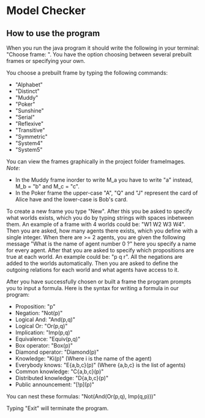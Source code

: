# Model Checker

## How to use the program
When you run the java program it should write the following in your terminal: "Choose frame: ".
You have the option choosing between several prebuilt frames or specifying your own.

You choose a prebuilt frame by typing the following commands:
- "Alphabet" 
- "Distinct" 
- "Muddy"  
- "Poker"  
- "Sunshine" 
- "Serial" 
- "Reflexive"
- "Transitive"
- "Symmetric"
- "System4"
- "System5"

You can view the frames graphically in the project folder frameImages.
*Note*: 
- In the Muddy frame inorder to write M_a you have to write "a" instead, M_b = "b" and M_c = "c".  
- In the Poker frame the upper-case "A", "Q" and "J" represent the card of Alice have and the lower-case is Bob's card.

To create a new frame you type "New". After this you be asked to specify what worlds exists, which you do by typing strings with spaces inbetween them. An example of a frame with 4 worlds could be: "W1 W2 W3 W4". Then you are asked, how many agents there exists, which you define with a single integer. When there are >= 2 agents, you are given the following message "What is the name of agent number 0 ?" here you specify a name for every agent. After that you are asked to specify which propositions are true at each world. An example could be: "p q r". All the negations are added to the worlds automatically. Then you are asked to define the outgoing relations for each world and what agents have access to it.

After you have successfully chosen or built a frame the program prompts you to input a formula.
Here is the syntax for writing a formula in our program:

- Proposition: "p"
- Negation: "Not(p)"
- Logical And: "And(p,q)"
- Logical Or: "Or(p,q)"
- Implication: "Imp(p,q)"
- Equivalence: "Equiv(p,q)"
- Box operator: "Box(p)"
- Diamond operator: "Diamond(p)"
- Knowledge: "Ki(p)"  (Where i is the name of the agent)
- Everybody knows: "E{a,b,c}(p)" (Where {a,b,c} is the list of agents)
- Common knowledge: "C{a,b,c}(p)"
- Distributed knowledge: "D{a,b,c}(p)"
- Public announcement: "\[!p\](p)"

You can nest these formulas: "Not(And(Or(p,q), Imp(q,p)))"

Typing "Exit" will terminate the program.